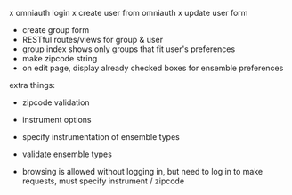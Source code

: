 x omniauth login
x create user from omniauth
x update user form
- create group form
- RESTful routes/views for group & user
- group index shows only groups that fit user's preferences
- make zipcode string
- on edit page, display already checked boxes for ensemble preferences





extra things:
- zipcode validation
- instrument options
- specify instrumentation of ensemble types
- validate ensemble types

- browsing is allowed without logging in, but need to log in to make requests, must specify instrument / zipcode